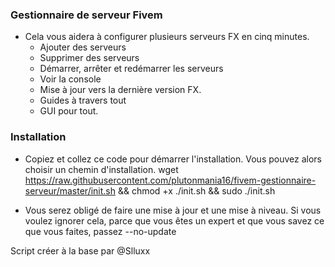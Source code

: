 
###  Gestionnaire de serveur Fivem ###

- Cela vous aidera à configurer plusieurs serveurs FX en cinq minutes.
    - Ajouter des serveurs
    -  Supprimer des serveurs
    -  Démarrer, arrêter et redémarrer les serveurs
    -  Voir la console
    -  Mise à jour vers la dernière version FX.
    -  Guides à travers tout
    -  GUI pour tout.

###  Installation  ###

- Copiez et collez ce code pour démarrer l'installation. Vous pouvez alors choisir un chemin d'installation.
wget https://raw.githubusercontent.com/plutonmania16/fivem-gestionnaire-serveur/master/init.sh && chmod +x ./init.sh && sudo ./init.sh

- Vous serez obligé de faire une mise à jour et une mise à niveau. Si vous voulez ignorer cela, parce que vous êtes un expert et que vous savez ce que vous faites, passez --no-update

Script créer à la base par @Slluxx
